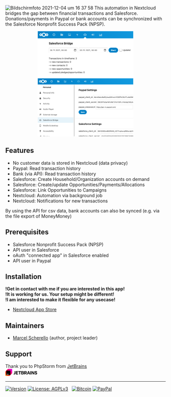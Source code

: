 ![Bildschirmfoto 2021-12-04 um 16 37 58](https://user-images.githubusercontent.com/13385119/144723412-df0b2d76-2c2d-483f-ba77-14527fc80683.png)
This automation in Nextcloud bridges the gap between financial transactions and Salesforce.<br>
Donations/payments in Paypal or bank accounts can be synchronized with the Salesforce Nonprofit Success Pack (NPSP).<br>

<p align="center">
<img src="https://raw.githubusercontent.com/Rello/sfbridge/master/screenshots/app2.png" alt="Main" width="300" title="SFBridge">
<img src="https://raw.githubusercontent.com/Rello/sfbridge/master/screenshots/settings2.png" alt="Main" width="300" title="SFBridge">
</p>

## Features
- No customer data is stored in Nextcloud (data privacy)
- Paypal: Read transaction history
- Bank (via API): Read transaction history
- Salesforce: Create Household/Organization accounts on demand
- Salesforce: Create/update Opportunities/Payments/Allocations
- Salesforce: Link Opportunities to Campaigns
- Nextcloud: Automation via background job
- Nextcloud: Notifications for new transactions

By using the API for csv data, bank accounts can also be synced (e.g. via the file export of MoneyMoney)

## Prerequisites
- Salesforce Nonprofit Success Pack (NPSP)
- API user in Salesforce
- oAuth "connected app" in Salesforce enabled
- API user in Paypal

## Installation
<b>!Get in contact with me if you are interested in this app!<br>
!It is working for us. Your setup might be different!<br>
!I am interested to make it flexible for any usecase!</b><br>
- [Nextcloud App Store](https://apps.nextcloud.com/apps/sfbridge)

## Maintainers
- [Marcel Scherello](https://github.com/rello) (author, project leader)

## Support
Thank you to PhpStorm from [JetBrains](https://www.jetbrains.com/?from=AudioPlayerforNextcloudandownCloud) <br>
<img src="https://raw.githubusercontent.com/rello/analytics/master/screenshots/jetbrains.svg" alt="Main" width="100" title="Salesforce Bridge">

---
[![Version](https://img.shields.io/github/release/rello/sfbridge.svg)](https://github.com/rello/sfbridge/blob/master/CHANGELOG.md)&#160;[![License: AGPLv3](https://img.shields.io/badge/license-AGPLv3-blue.svg)](http://www.gnu.org/licenses/agpl-3.0)&#160;&#160;&#160;[![Bitcoin](https://img.shields.io/badge/donate-Bitcoin-blue.svg)](https://github.com/rello/audioplayer/wiki/donate)&#160;[![PayPal](https://img.shields.io/badge/donate-PayPal-blue.svg)](https://github.com/rello/audioplayer/wiki/donate)
